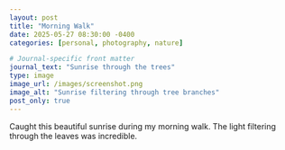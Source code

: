 ```yaml
---
layout: post
title: "Morning Walk"
date: 2025-05-27 08:30:00 -0400
categories: [personal, photography, nature]

# Journal-specific front matter
journal_text: "Sunrise through the trees"
type: image
image_url: /images/screenshot.png
image_alt: "Sunrise filtering through tree branches"
post_only: true
---
```


Caught this beautiful sunrise during my morning walk. The light filtering through the leaves was incredible.
